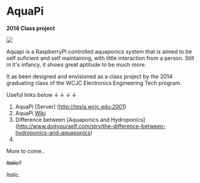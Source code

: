 AquaPi
======

<b>2014 Class project</b>

![](https://raw.githubusercontent.com/electrodynatronic/AquaPi/master/images/Front-cropped.jpg)

Aquapi is a RaspberryPi controlled aquaponics system that is aimed to be self suficient and self maintaining, with little interaction from a person. Still in it's infancy, it shows great aptitude to be much more.

It as been designed and envisioned as a class project by the 2014 graduating class of the WCJC Electronics Engineering Tech program.


Useful links below ↓ ↓ ↓ ↓

1. AquaPi [Server] (http://tesla.wcjc.edu:2001)
2. AquaPi [Wiki](https://github.com/electrodynatronic/AquaPi/wiki)
3. Difference between [Aquaponics and Hydroponics] (http://www.doityourself.com/stry/the-difference-between-hydroponics-and-aquaponics)
4. 

More to come..


<strike>*Italic?*</strike>

<i>Italic.</i>
